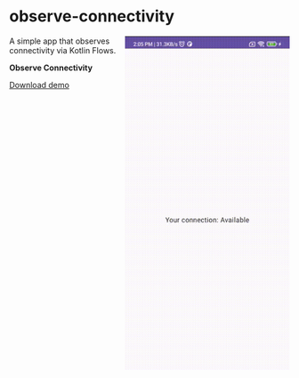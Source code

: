 # observe-connectivity

<img align="right" width="296" height="600"  src="https://github.com/raheemadamboev/observe-connectivity/blob/master/banner.gif" />

A simple app that observes connectivity via Kotlin Flows.

**Observe Connectivity**

<a href="https://github.com/raheemadamboev/observe-connectivity/blob/master/app-debug.apk">Download demo</a>
